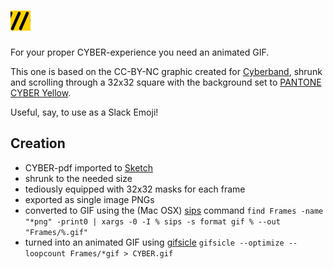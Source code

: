 # ![CYBER](https://github.com/ssp/CYBER-gif/blob/master/CYBER.gif)

For your proper CYBER-experience you need an animated GIF.

This one is based on the CC-BY-NC graphic created for [Cyberband](https://cyber.equipment), shrunk and scrolling through a 32x32 square with the background set to [PANTONE CYBER Yellow](https://www.pantone.com/color-finder/14-0760-TPX).

Useful, say, to use as a Slack Emoji!


## Creation

* CYBER-pdf imported to [Sketch](http://www.sketchapp.com)
* shrunk to the needed size
* tediously equipped with 32x32 masks for each frame
* exported as single image PNGs
* converted to GIF using the (Mac OSX) [sips](https://developer.apple.com/library/mac/documentation/Darwin/Reference/ManPages/man1/sips.1.html) command `find Frames -name "*png" -print0 | xargs -0 -I % sips -s format gif % --out "Frames/%.gif"`
* turned into an animated GIF using [gifsicle](https://github.com/kohler/gifsicle) `gifsicle --optimize --loopcount Frames/*gif > CYBER.gif`